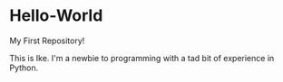 # Hello-World
My First Repository!

This is Ike.
I'm a newbie to programming with a tad bit of experience in Python.

